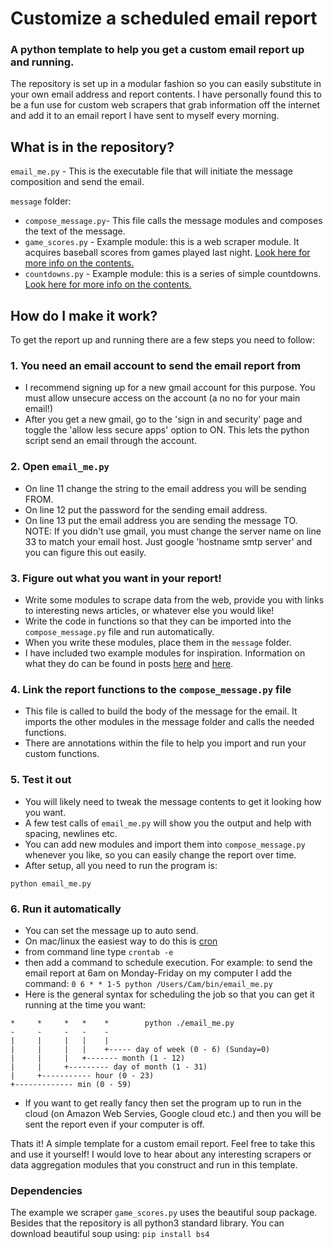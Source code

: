 # Customize a scheduled email report
### A python template to help you get a custom email report up and running.

The repository is set up in a modular fashion so you can easily substitute in your own email address and report contents. I have personally found this to be a fun use for custom web scrapers that grab information off the internet and add it to an email report I have sent to myself every morning.

## What is in the repository?
`email_me.py` - This is the executable file that will initiate the message composition and send the email.

`message` folder:
- `compose_message.py`- This file calls the message modules and composes the text of the message.
- `game_scores.py`	- Example module: this is a web scraper module. It acquires baseball scores from games played last night. [Look here for more info on the contents.](https://camnugent.wordpress.com/2017/08/09/139/)
- `countdowns.py` 	- Example module: this is a series of simple countdowns. [Look here for more info on the contents.](https://camnugent.wordpress.com/2017/10/29/ttib-a-set-of-countdowns-using-python-datetime-morning-report-pt-4/)


## How do I make it work?
To get the report up and running there are a few steps you need to follow:
### 1. You need an email account to send the email report from
- I recommend signing up for a new gmail account for this purpose. You must allow unsecure access on the account (a no no for your main email!)
- After you get a new gmail, go to the 'sign in and security' page and toggle the 'allow less secure apps' option to ON. This lets the python script send an email through the account.
### 2. Open `email_me.py`
- On line 11 change the string to the email address you will be sending FROM.
- On line 12 put the password for the sending email address.
- On line 13 put the email address you are sending the message TO.
NOTE: If you didn't use gmail, you must change the server name on line 33 to match your email host. Just google 'hostname smtp server' and you can figure this out easily.
### 3. Figure out what you want in your report!
- Write some modules to scrape data from the web, provide you with links to interesting news articles, or whatever else you would like!
- Write the code in functions so that they can be imported into the `compose_message.py` file and run automatically.
- When you write these modules, place them in the `message` folder.
- I have included two example modules for inspiration. Information on what they do can be found in posts [here](https://camnugent.wordpress.com/2017/08/09/139/) and [here](https://camnugent.wordpress.com/2017/10/29/ttib-a-set-of-countdowns-using-python-datetime-morning-report-pt-4/).
### 4. Link the report functions to the `compose_message.py` file
- This file is called to build the body of the message for the email. It imports the other modules in the message folder and calls the needed functions.
- There are annotations within the file to help you import and run your custom functions.
### 5. Test it out
- You will likely need to tweak the message contents to get it looking how you want.
- A few test calls of `email_me.py` will show you the output and help with spacing, newlines etc.
- You can add new modules and import them into `compose_message.py` whenever you like, so you can easily change the report over time.
- After setup, all you need to run the program is:
```
python email_me.py
```
### 6. Run it automatically
- You can set the message up to auto send.
- On mac/linux the easiest way to do this is [cron](https://en.wikipedia.org/wiki/Cron)
- from command line type `crontab -e`
- then add a command to schedule execution. For example: to send the email report at 6am on Monday-Friday on my computer I add the command: `0 6 * * 1-5 python /Users/Cam/bin/email_me.py`
- Here is the general syntax for scheduling the job so that you can get it running at the time you want:
```
*     *     *   *    *        python ./email_me.py
-     -     -   -    -
|     |     |   |    |
|     |     |   |    +----- day of week (0 - 6) (Sunday=0)
|     |     |   +------- month (1 - 12)
|     |     +--------- day of month (1 - 31)
|     +----------- hour (0 - 23)
+------------- min (0 - 59)
```
- If you want to get really fancy then set the program up to run in the cloud (on Amazon Web Servies, Google cloud etc.) and then you will be sent the report even if your computer is off.

Thats it! A simple template for a custom email report. Feel free to take this and use it yourself! I would love to hear about any interesting scrapers or data aggregation modules that you construct and run in this template.

### Dependencies

The example we scraper `game_scores.py` uses the beautiful soup package. Besides that the repository is all python3 standard library.
You can download beautiful soup using: `pip install bs4` 


	
